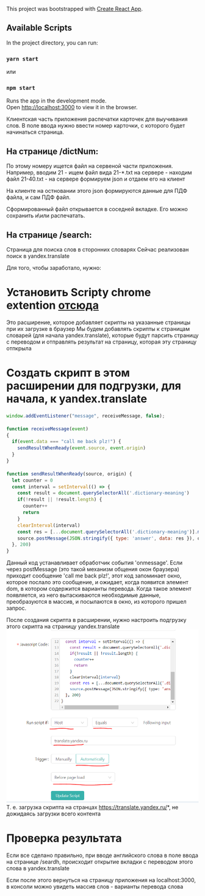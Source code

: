 This project was bootstrapped with [Create React App](https://github.com/facebook/create-react-app).

## Available Scripts

In the project directory, you can run:

### `yarn start`
или
### `npm start`

Runs the app in the development mode.\
Open [http://localhost:3000](http://localhost:3000) to view it in the browser.

Клиентская часть приложения распечатки карточек для выучивания слов.
В поле ввода нужно ввести номер карточки, с которого будет начинаться страница.

## На странице /dictNum:

По этому номеру ищется файл на сервеной части приложения.
Например, вводим 21 - ищем файл вида 21-*.txt на сервере - находим файл 21-40.txt - на сервере 
формируем json и отдаем его на клиент

На клиенте на остновании этого json формируются данные для ПДФ файла, и сам ПДФ файл.

Сформированный файл открывается в соседней вкладке. Его можно сохранить и\или распечатать.

## На странице /search:

Страница для поиска слов в сторонних словарях
Сейчас реализован поиск в yandex.translate

Для того, чтобы заработало, нужно:
# Установить Scripty chrome extention [отсюда](https://chrome.google.com/webstore/detail/scripty-javascript-inject/milkbiaeapddfnpenedfgbfdacpbcbam)
Это расширение, которое добавляет скрипты на указанные страницы при их загрузке в браузер
Мы будем добавлять скрипты к страницам словарей (для начала yandex.translate), которые будут парсить страницу с переводом и отправлять результат на страницу, которая эту страницу отпкрыла
# Создать скрипт в этом расширении для подгрузки, для начала, к yandex.translate
```javascript
window.addEventListener("message", receiveMessage, false);

function receiveMessage(event)
{
  if(event.data === "call me back plz!") {
    sendResultWhenReady(event.source, event.origin)
  }
}

function sendResultWhenReady(source, origin) {
  let counter = 0
  const interval = setInterval(() => {
  	const result = document.querySelectorAll('.dictionary-meaning')
    if(!result || !result.length) {
      counter++
      return
    }
    clearInterval(interval)
    const res = [...document.querySelectorAll('.dictionary-meaning')].map(el => el.innerHTML)
    source.postMessage(JSON.stringify({ type: 'answer', data: res }), origin);
  }, 200)
}
```
Данный код устанавливает обработчик события 'onmessage'. 
Если через postMessage (это такой механизм общения окон браузера) приходит сообщение 'call me back plz!',
этот код запоминает окно, которое послало это сообщение, и ожидает, когда появится элемент dom,
в котором содержится варианты перевода.
Когда такое элемент появляется, из него вытаскиваются необходимые данные, преобразуются в массив,
и посылаются в окно, из которого пришел запрос.

После создания скрипта в расширении, нужно настроить подгрузку этого скрипта на страницу yandex.translate
![здевь картинка](https://github.com/mbob72/flashCardPrepare/raw/master/captureScript.PNG "Logo Title Text 1")
Т. е. загрузка скрипта на странцах https://translate.yandex.ru/*, не дожидаясь загрузки всего контента 

# Проверка результата
Если все сделано правильно, при вводе английского слова в поле ввода на странице /seardh, 
происходит открытие вкладки с переводом этого слова в yandex.translate

Если после этого вернуться на страницу приложения на localhost:3000, в консоли можно увидеть массив слов - варианты перевода слова


